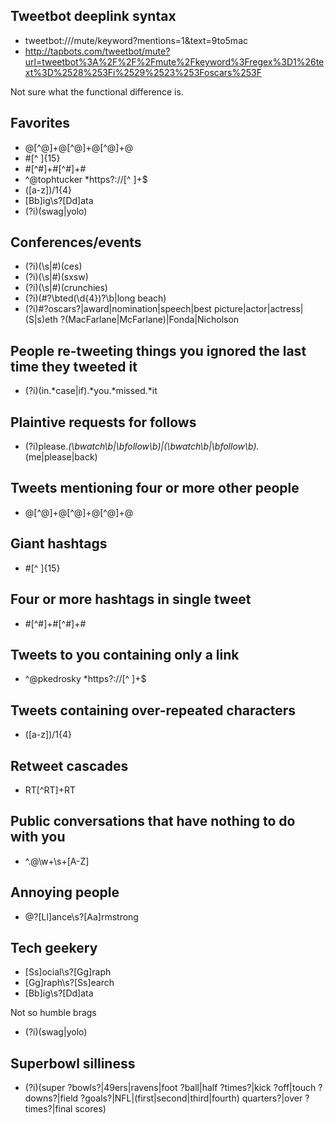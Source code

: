 Tweetbot deeplink syntax
----------
- tweetbot:///mute/keyword?mentions=1&text=9to5mac
- http://tapbots.com/tweetbot/mute?url=tweetbot%3A%2F%2F%2Fmute%2Fkeyword%3Fregex%3D1%26text%3D%2528%253Fi%2529%2523%253Foscars%253F

Not sure what the functional difference is.

Favorites
---------
- @[^@]+@[^@]+@[^@]+@
- #[^ ]{15}
- #[^#]+#[^#]+#
- ^@tophtucker *https?://[^ ]+$
- ([a-z])/1{4}
- [Bb]ig\s?[Dd]ata
- (?i)(swag|yolo)

Conferences/events
-----------------------------------
- (?i)(\s|#)(ces)
- (?i)(\s|#)(sxsw)
- (?i)(\s|#)(crunchies)
- (?i)(#?\bted(\d{4})?\b|long beach)
- (?i)#?oscars?|award|nomination|speech|best picture|actor|actress|(S|s)eth ?(MacFarlane|McFarlane)|Fonda|Nicholson

People re-tweeting things you ignored the last time they tweeted it
-------------
- (?i)(in.*case|if).*you.*missed.*it

Plaintive requests for follows
-------------
- (?i)please.*(\bwatch\b|\bfollow\b)|(\bwatch\b|\bfollow\b).*(me|please|back)

Tweets mentioning four or more other people
-------------
- @[^@]+@[^@]+@[^@]+@

Giant hashtags
-------------
- #[^ ]{15}

Four or more hashtags in single tweet
-------------
- #[^#]+#[^#]+#

Tweets to you containing only a link
--------------
- ^@pkedrosky *https?://[^ ]+$

Tweets containing over-repeated characters
-------------
- ([a-z])/1{4}

Retweet cascades
-------------
- RT[^RT]+RT

Public conversations that have nothing to do with you
-------------
- ^\.@\w+\s+[A-Z]

Annoying people
-------------
- @?[Ll]ance\s?[Aa]rmstrong

Tech geekery
-------------
- [Ss]ocial\s?[Gg]raph
- [Gg]raph\s?[Ss]earch 
- [Bb]ig\s?[Dd]ata

Not so humble brags
- (?i)(swag|yolo)

Superbowl silliness
-------------
- (?i)(super ?bowls?|49ers|ravens|foot ?ball|half ?times?|kick ?off|touch ?downs?|field ?goals?|NFL|(first|second|third|fourth) quarters?|over ?times?|final scores)
